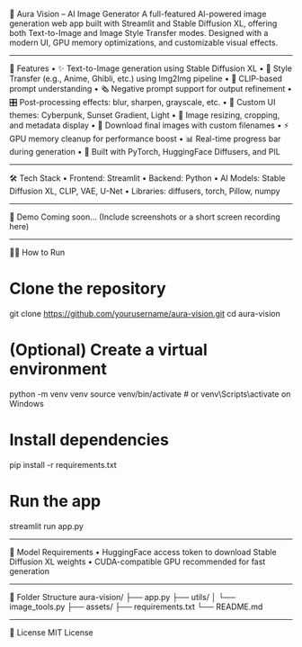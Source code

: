 🔮 Aura Vision – AI Image Generator
A full-featured AI-powered image generation web app built with Streamlit and Stable Diffusion XL, offering both Text-to-Image and Image Style Transfer modes. Designed with a modern UI, GPU memory optimizations, and customizable visual effects.
________________________________________
🚀 Features
•	✨ Text-to-Image generation using Stable Diffusion XL
•	🎨 Style Transfer (e.g., Anime, Ghibli, etc.) using Img2Img pipeline
•	🧠 CLIP-based prompt understanding
•	🗞️ Negative prompt support for output refinement
•	🎛️ Post-processing effects: blur, sharpen, grayscale, etc.
•	🌈 Custom UI themes: Cyberpunk, Sunset Gradient, Light
•	📏 Image resizing, cropping, and metadata display
•	💾 Download final images with custom filenames
•	⚡ GPU memory cleanup for performance boost
•	📊 Real-time progress bar during generation
•	🧠 Built with PyTorch, HuggingFace Diffusers, and PIL
________________________________________
🛠️ Tech Stack
•	Frontend: Streamlit
•	Backend: Python
•	AI Models: Stable Diffusion XL, CLIP, VAE, U-Net
•	Libraries: diffusers, torch, Pillow, numpy
________________________________________
📸 Demo
Coming soon…
(Include screenshots or a short screen recording here)
________________________________________
🧑‍💻 How to Run
# Clone the repository
git clone https://github.com/yourusername/aura-vision.git
cd aura-vision

# (Optional) Create a virtual environment
python -m venv venv
source venv/bin/activate  # or venv\Scripts\activate on Windows

# Install dependencies
pip install -r requirements.txt

# Run the app
streamlit run app.py
________________________________________
🧠 Model Requirements
•	HuggingFace access token to download Stable Diffusion XL weights
•	CUDA-compatible GPU recommended for fast generation
________________________________________
📃 Folder Structure
aura-vision/
├── app.py
├── utils/
│   └── image_tools.py
├── assets/
├── requirements.txt
└── README.md
________________________________________
📓 License
MIT License
